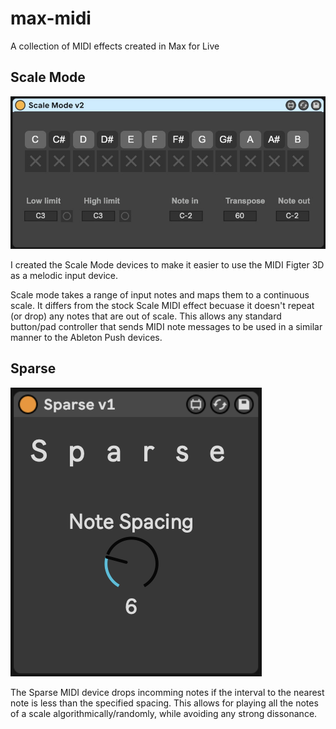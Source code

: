 # max-midi
A collection of MIDI effects created in Max for Live

## Scale Mode

![Scale Mode v2 Device Image](images/scale-mode-v2.jpg)

I created the Scale Mode devices to make it easier to use the MIDI Figter 3D as 
a melodic input device.

Scale mode takes a range of input notes and maps them to a continuous scale. It 
differs from the stock Scale MIDI effect becuase it doesn't repeat (or drop) any 
notes that are out of scale. This allows any standard button/pad controller that 
sends MIDI note messages to be used in a similar manner to the Ableton Push devices.

## Sparse

![Sparse v1 Device Image](images/sparse-v1.png)

The Sparse MIDI device drops incomming notes if the interval to the nearest note is
less than the specified spacing. This allows for playing all the notes of a scale 
algorithmically/randomly, while avoiding any strong dissonance. 